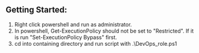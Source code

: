 ## Getting Started:
1. Right click powershell and run as administrator.  
2. In powershell, Get-ExecutionPolicy should not be set to "Restricted".  If it is
run "Set-ExecutionPolicy Bypass" first.
3. cd into containing directory and run script with .\DevOps_role.ps1